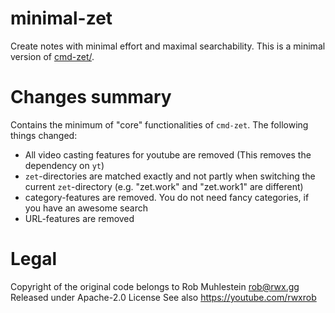 # minimal-zet

Create notes with minimal effort and maximal searchability.
This is a minimal version of [cmd-zet/](https://github.com/rwxrob/cmd-zet/).

# Changes summary

Contains the minimum of "core" functionalities of `cmd-zet`. The following things changed:
- All video casting features for youtube are removed (This removes the dependency on `yt`)
- `zet`-directories are matched exactly and not partly when switching the current `zet`-directory (e.g. "zet.work" and "zet.work1" are different)
- category-features are removed. You do not need fancy categories, if you have an awesome search
- URL-features are removed

# Legal

Copyright of the original code belongs to Rob Muhlestein rob@rwx.gg
Released under Apache-2.0 License
See also https://youtube.com/rwxrob
